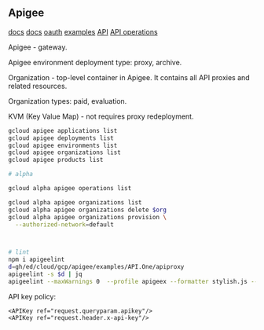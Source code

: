 Apigee
-

[docs](https://cloud.google.com/apigee/docs)
[docs](https://docs.apigee.com/api-platform/reference/apigee-reference)
[oauth](https://cloud.google.com/apigee/docs/api-platform/tutorials/secure-calls-your-api-through-oauth-20-client-credentials)
[examples](https://github.com/apigee/api-platform-samples)
[API](https://cloud.google.com/apigee/docs/reference/apis/apigee/rest)
[API operations](https://apidocs.apigee.com/operations)

Apigee - gateway.

Apigee environment deployment type: proxy, archive.

Organization - top-level container in Apigee.
It contains all API proxies and related resources.

Organization types: paid, evaluation.

KVM (Key Value Map) - not requires proxy redeployment.

````sh
gcloud apigee applications list
gcloud apigee deployments list
gcloud apigee environments list
gcloud apigee organizations list
gcloud apigee products list

# alpha

gcloud alpha apigee operations list

gcloud alpha apigee organizations list
gcloud alpha apigee organizations delete $org
gcloud alpha apigee organizations provision \
  --authorized-network=default



# lint
npm i apigeelint
d=gh/ed/cloud/gcp/apigee/examples/API.One/apiproxy
apigeelint -s $d | jq
apigeelint --maxWarnings 0  --profile apigeex --formatter stylish.js --path $d

````

API key policy:
````
<APIKey ref="request.queryparam.apikey"/>
<APIKey ref="request.header.x-api-key"/>
````
